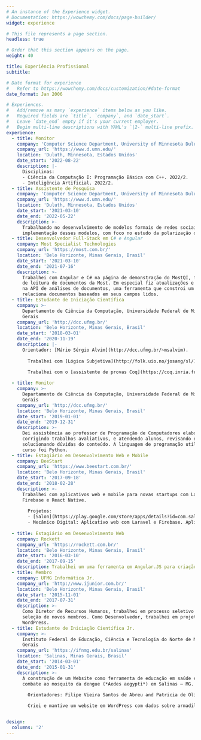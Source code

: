 ```yaml
---
# An instance of the Experience widget.
# Documentation: https://wowchemy.com/docs/page-builder/
widget: experience

# This file represents a page section.
headless: true

# Order that this section appears on the page.
weight: 40

title: Experiência Profissional
subtitle:

# Date format for experience
#   Refer to https://wowchemy.com/docs/customization/#date-format
date_format: Jan 2006

# Experiences.
#   Add/remove as many `experience` items below as you like.
#   Required fields are `title`, `company`, and `date_start`.
#   Leave `date_end` empty if it's your current employer.
#   Begin multi-line descriptions with YAML's `|2-` multi-line prefix.
experience:
  - title: Monitor
    company: 'Computer Science Department, University of Minnesota Duluth'
    company_url: 'https://www.d.umn.edu/'
    location: 'Duluth, Minnesota, Estados Unidos'
    date_start: '2022-08-22'
    description: |-
      Disciplinas:
      - Ciência da Computação I: Programação Básica com C++. 2022/2.
      - Inteligência Artificial. 2022/2. 
  - title: Assistente de Pesquisa
    company: 'Computer Science Department, University of Minnesota Duluth'
    company_url: 'https://www.d.umn.edu/'
    location: 'Duluth, Minnesota, Estados Unidos'
    date_start: '2021-03-10'
    date_end: '2022-05-22'
    description: >-
      Trabalhando no desenvolvimento de modelos formais de redes sociais e
      implementação desses modelos, com foco no estudo da polarização de grupos.
  - title: Desenvolvedor Full-Stack em C# e Angular
    company: Most Specialist Technologies
    company_url: 'https://most.com.br/'
    location: 'Belo Horizonte, Minas Gerais, Brasil'
    date_start: '2021-03-10'
    date_end: '2021-07-16'
    description: >-
      Trabalhei com Angular e C# na página de demonstração do MostQI, ferramenta
      de leitura de documentos da Most. Em especial fiz atualizações e melhorias
      na API de análises de documentos, uma ferramenta que constroi um grafo que
      relaciona documentos baseados em seus campos lidos.
  - title: Estudante de Iniciação Científica
    company: >-
      Departamento de Ciência da Computação, Universidade Federal de Minas
      Gerais
    company_url: 'http://dcc.ufmg.br/'
    location: 'Belo Horizonte, Minas Gerais, Brasil'
    date_start: '2018-03-01'
    date_end: '2020-11-19'
    description: |-
      Orientador: [Mário Sérgio Alvim](http://dcc.ufmg.br/~msalvim).
        
        Trabalhei com [Lógica Subjetiva](http://folk.uio.no/josang/sl/) com o objetivo de melhorar um [modelo formal de polarização em redes sociais](https://link.springer.com/chapter/10.1007/978-3-030-31175-9_24).

        Trabalhei com o [assistente de provas Coq](https://coq.inria.fr/) para formalização e verificação de software. [Trabalho final](https://github.com/joseoliveirajr/sorting).
        
  - title: Monitor
    company: >-
      Departamento de Ciência da Computação, Universidade Federal de Minas
      Gerais
    company_url: 'http://dcc.ufmg.br/'
    location: 'Belo Horizonte, Minas Gerais, Brasil'
    date_start: '2019-01-01'
    date_end: '2019-12-31'
    description: >-
      Dei assistência ao professor de Programação de Computadores elaborando e
      corrigindo trabalhos avaliativos, e atendendo alunos, revisando e
      solucionando dúvidas do conteúdo. A linguagem de programação utilizada no
      curso foi Python.
  - title: Estagiário em Desenvolvimento Web e Mobile
    company: BeeStart
    company_url: 'https://www.beestart.com.br/'
    location: 'Belo Horizonte, Minas Gerais, Brasil'
    date_start: '2017-09-18'
    date_end: '2018-02-28'
    description: >-
      Trabalhei com aplicativos web e mobile para novas startups com Laravel,
      Firebase e React Native.
        
        Projetos:
        - [Salon](https://play.google.com/store/apps/details?id=com.salonappbeestart): Aplicativo mobile e landing page com React Native e Firebase. Aplicativo mobile de marketplace para salões de beleza.
        - Mecânico Digital: Aplicativo web com Laravel e Firebase. Aplicativo web de marketplace para oficinas mecânicas.
        
  - title: Estagiário em Desenvolvimento Web
    company: Rockett
    company_url: 'https://rockett.com.br/'
    location: 'Belo Horizonte, Minas Gerais, Brasil'
    date_start: '2016-03-10'
    date_end: '2017-09-15'
    description: Trabalhei um uma ferramenta em Angular.JS para criação de websites.
  - title: Membro
    company: UFMG Informática Jr.
    company_url: 'http://www.ijunior.com.br/'
    location: 'Belo Horizonte, Minas Gerais, Brasil'
    date_start: '2015-11-01'
    date_end: '2017-07-31'
    description: >-
      Como Diretor de Recursos Humanos, trabalhei em processo seletivo para
      seleção de novos membros. Como Desenvolvedor, trabalhei em projetos Web e
      WordPress.
  - title: Estudante de Iniciação Científica Jr.
    company: >-
      Instituto Federal de Educação, Ciência e Tecnologia do Norte de Minas
      Gerais
    company_url: 'https://ifnmg.edu.br/salinas'
    location: 'Salinas, Minas Gerais, Brasil'
    date_start: '2014-03-01'
    date_end: '2015-01-31'
    description: >-
      A construção de um Website como ferramenta de educação em saúde e de
      combate ao mosquito da dengue (*Aedes aegypti*) em Salinas – MG.
        
        Orientadores: Filipe Vieira Santos de Abreu and Patricia de Oliveira Lucas. Bolsista de Iniciação Científica Jr. da FAPEMIG.

        Criei e mantive um website em WordPress com dados sobre armadilhas ovitrampa e lavatrampa para o mosquito da dengue (*Aedes aegypti*) em dois bairros de Salinas por um ano.


design:
  columns: '2'
---
```

